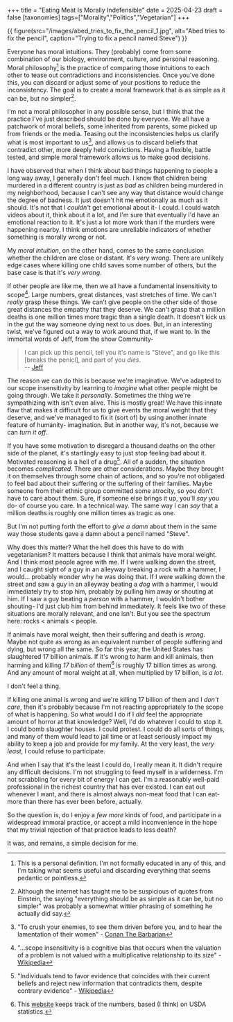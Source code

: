 +++
title = "Eating Meat Is Morally Indefensible"
date = 2025-04-23
draft = false
[taxonomies]
tags=["Morality","Politics","Vegetarian"]
+++

{{ figure(src="/images/abed_tries_to_fix_the_pencil_1.jpg", alt="Abed tries to fix the pencil", caption="Trying to fix a pencil named Steve") }}

Everyone has moral intuitions. They (probably) come from some combination of our biology, environment, culture, and personal reasoning. Moral philosophy[^1] is the practice of comparing those intuitions to each other to tease out contradictions and inconsistencies. Once you've done this, you can discard or adjust some of your positions to reduce the inconsistency. The goal is to create a moral framework that is as simple as it can be, but no simpler[^2].

I'm not a moral philosopher in any possible sense, but I think that the practice I've just described should be done by everyone. We all have a patchwork of moral beliefs, some inherited from parents, some picked up from friends or the media. Teasing out the inconsistencies helps us clarify what is most important to us[^3], and allows us to discard beliefs that contradict other, more deeply held convictions. Having a flexible, battle tested, and simple moral framework allows us to make good decisions.

I have observed that when I think about bad things happening to people a long way away, I generally don't feel much. I know that children being murdered in a different country is just as *bad* as children being murdered in my neighborhood, because I can't see any way that distance would change the degree of badness. It just doesn't hit me emotionally as much as it should. It's not that I *couldn't* get emotional about it- I could. I could watch videos about it, think about it a lot, and I'm sure that eventually I'd have an emotional reaction to it. It's just a lot more work than if the murders were happening nearby. I think emotions are unreliable indicators of whether something is morally wrong or not.

My *moral intuition*, on the other hand, comes to the same conclusion whether the children are close or distant. It's *very wrong*. There are unlikely edge cases where killing one child saves some number of others, but the base case is that it's *very wrong*.

If other people are like me, then we all have a fundamental insensitivity to scope[^4]. Large numbers, great distances, vast stretches of time. We can't *really* grasp these things. We can't give people on the other side of those great distances the empathy that they deserve. We can't grasp that a million deaths is one million times more tragic than a single death. It doesn't kick us in the gut the way someone dying next to us does. But, in an interesting twist, we've figured out a way to work around that, if we want to. In the immortal words of Jeff, from the show Community-

> I can pick up this pencil, tell you it's name is "Steve", and go like this [breaks the penicl], and part of you *dies*.  
> -- [Jeff](https://youtu.be/z906aLyP5fg?si=toU8Hr22nE-t19AJ)

The reason we can do this is because we're imaginative. We've adapted to our scope insensitivity by learning to *imagine* what other people might be going through. We take it *personally*. Sometimes the thing we're sympathizing with isn't even alive. This is mostly great! We have this innate flaw that makes it difficult for us to give events the moral weight that they deserve, and we've managed to fix it (sort of) by using another innate feature of humanity- imagination. But in another way, it's not, because we can *turn it off*.

If you have some motivation to disregard a thousand deaths on the other side of the planet, it's startlingly easy to just stop feeling bad about it. Motivated reasoning is a hell of a drug[^5]. All of a sudden, the situation becomes *complicated*. There are other considerations. Maybe they brought it on themselves through some chain of actions, and so you're not obligated to feel bad about their suffering or the suffering of their families. Maybe someone from their ethnic group committed some atrocity, so you don't have to care about them. Sure, if someone else brings it up, you'll *say* you do- of course you care. In a technical way. The same way I can *say* that a million deaths is roughly one million times as tragic as one. 

But I'm not putting forth the effort to *give a damn* about them in the same way those students gave a damn about a pencil named "Steve".

Why does this matter? What the hell does this have to do with vegetarianism? It matters because I think that animals have moral weight. And I think most people agree with me. If I were walking down the street, and I caught sight of a guy in an alleyway breaking a rock with a hammer, I would... probably wonder why he was doing that. If I were walking down the street and saw a guy in an alleyway beating a *dog* with a hammer, I would immediately try to stop him, probably by pulling him away or shouting at him. If I saw a guy beating a *person* with a hammer, I wouldn't bother shouting- I'd just club him from behind immediately. It feels like two of these situations are morally relevant, and one isn't. But you see the spectrum here: rocks < animals < people.

If animals have moral weight, then their suffering and death is *wrong*. Maybe not quite as wrong as an equivalent number of people suffering and dying, but wrong all the same. So far this year, the United States has slaughtered 17 billion animals. If it's wrong to harm and kill animals, then harming and killing *17 billion* of them[^6] is roughly 17 billion times as wrong. And any amount of moral weight at all, when multiplied by 17 billion, is *a lot*.

I don't feel a thing.

If killing one animal is wrong and we're killing 17 billion of them and I *don't care*, then it's probably because I'm not reacting appropriately to the scope of what is happening. So what would I do if I *did* feel the appropriate amount of horror at that knowledge? Well, I'd do whatever I could to stop it. I could bomb slaughter houses. I could protest. I could do all sorts of things, and many of them would lead to jail time or at least seriously impact my ability to keep a job and provide for my family. At the very least, the *very least*, I could refuse to participate.

And when I say that it's the least I could do, I really mean it. It didn't require any difficult decisions. I'm not struggling to feed myself in a wilderness. I'm not scrabbling for every bit of energy I can get. I'm a reasonably well-paid professional in the richest country that has ever existed. I can eat out whenever I want, and there is almost always non-meat food that I can eat- more than there has ever been before, actually.

So the question is, do I enjoy a *few more* kinds of food, and participate in a widespread immoral practice, or accept a mild inconvenience in the hope that my trivial rejection of that practice leads to less death?

It was, and remains, a simple decision for me.

[^1]: This is a personal definition. I'm not formally educated in any of this, and I'm taking what seems useful and discarding everything that seems pedantic or pointless.

[^2]: Although the internet has taught me to be suspicious of quotes from Einstein, the saying "everything should be as simple as it can be, but no simpler" was probably a somewhat wittier phrasing of something he actually did say.

[^3]: "To crush your enemies, to see them driven before you, and to hear the lamentation of their women" - [Conan The Barbarian](https://www.youtube.com/watch?v=_XUu3_pLPUE)

[^4]: "...scope insensitivity is a cognitive bias that occurs when the valuation of a problem is not valued with a multiplicative relationship to its size" - [Wikipedia](https://en.wikipedia.org/wiki/Scope_neglect)

[^5]: "Individuals tend to favor evidence that coincides with their current beliefs and reject new information that contradicts them, despite contrary evidence" - [Wikipedia](https://en.wikipedia.org/wiki/Motivated_reasoning)

[^6]: This [website](https://animalclock.org/) keeps track of the numbers, based (I think) on USDA statistics.